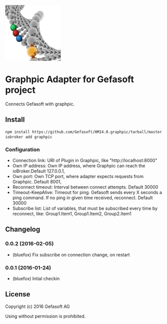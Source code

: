 ![Logo](admin/graphpic.png)
# Graphpic Adapter  for Gefasoft project

Connects Gefasoft with graphpic. 

## Install
```
npm install https://github.com/Gefasoft/HMI4.0.graphpic/tarball/master
iobroker add graphpic
```

### Configuration

- Connection link: URI of Plugin in Graphpic, like "http://localhost:8000"
- Own IP address: Own IP address, where Graphpic can reach the ioBroker.Default 127.0.0.1,
- Own port: Own TCP port, where adapter expects requests from Graphpic. Default 8001,
- Reconnect timeout: Interval between connect attempts. Default 30000
- Timeout-KeepAlive: Timeout for ping. Gefasoft sends every X seconds a ping command. If no ping in given time received, reconnect. Default 30000
- Subscribe list: List of variables, that must be subscribed every time by reconnect, like: Group1.Item1, Group1.Item2, Group2.Item1

## Changelog

### 0.0.2  (2016-02-05)
* (bluefox) Fix subscribe on connection change, on restart

### 0.0.1  (2016-01-24)
* (bluefox) Intial checkin

## License

Copyright (c) 2016 Gefasoft AG

Using without permission is prohibited.


